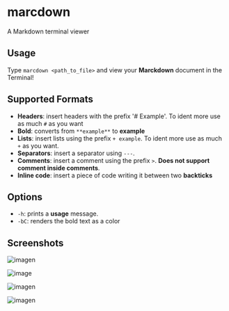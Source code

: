 # marcdown
A Markdown terminal viewer

## Usage

Type `marcdown <path_to_file>` and view your **Marckdown** document in the Terminal!

## Supported Formats

+ **Headers**: insert headers with the prefix '# Example'. To ident more use as much `#` as you want
+ **Bold**: converts from `**example**` to **example**
+ **Lists**: insert lists using the prefix `+ example`. To ident more use as much `+` as you want.
+ **Separators**: insert a separator using `---`.
+ **Comments**: insert a comment using the prefix `>`. **Does not support comment inside comments**.
+ **Inline code**: insert a piece of code writing it between two **backticks**

## Options

+ `-h`: prints a **usage** message.
+ `-bC`: renders the bold text as a color

## Screenshots


![imagen](https://user-images.githubusercontent.com/104323247/194100073-428cfdde-7c33-430d-8cd7-f382bc288003.png)

![image](https://user-images.githubusercontent.com/104323247/194126848-2daa6ab0-9d53-49a9-ba4f-e490229d5e85.png)

![imagen](https://user-images.githubusercontent.com/104323247/194357780-c222ac86-7595-4501-84eb-e28ab4d9d377.png)

![imagen](https://user-images.githubusercontent.com/104323247/194358086-866eff62-861b-4c13-b881-7f11c773ba39.png)
